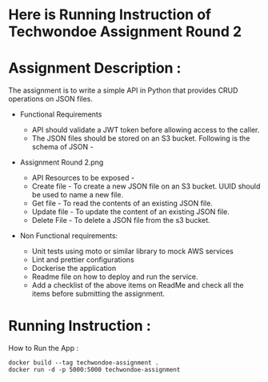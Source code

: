 # Here is Running Instruction of Techwondoe Assignment Round 2


# Assignment Description : 

The assignment is to write a simple  API in Python that provides CRUD operations on JSON files.

- Functional Requirements
    - API should validate a JWT token before allowing access to the caller.
    - The JSON files should be stored on an S3 bucket. Following is the schema of JSON - 

- Assignment Round 2.png
    - API Resources to be exposed -
    - Create file - To create a new JSON file on an S3  bucket. UUID should be used to name a new file.
    - Get file - To read the contents of an existing JSON file.
    - Update file - To update the content of an existing JSON file. 
    - Delete File  - To delete a JSON file from the s3 bucket.

- Non Functional requirements:
    - Unit tests using moto or similar library to mock AWS services
    - Lint and prettier configurations
    - Dockerise the application
    - Readme file on how to deploy and run the service. 
    - Add a checklist of the above items on ReadMe and check all the items before submitting the assignment.


# Running Instruction : 

How to Run the App : 

    docker build --tag techwondoe-assignment .
    docker run -d -p 5000:5000 techwondoe-assignment
